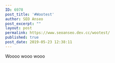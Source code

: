```yaml
---
ID: 6978
post_title: '#Wootest'
author: SEO Anseo
post_excerpt: ""
layout: post
permalink: https://www.seoanseo.dev.cc/wootest/
published: true
post_date: 2019-05-23 12:38:11
---
```

Woooo wooo wooo